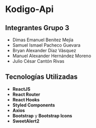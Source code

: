 # Kodigo-Api

## Integrantes Grupo 3

- Dimas Emanuel Benitez Mejía
- Samuel Ismael Pacheco Guevara
- Bryan Alexander Díaz Vásquez
- Manuel Alexander Hernández Moreno
- Julio César Cantón Rivas

## Tecnologías Utilizadas

- **ReactJS**
- **React Router** 
- **React Hooks** 
- **Styled Components** 
- **Axios** 
- **Bootstrap** y **Bootstrap Icons** 
- **SweetAlert2** 
